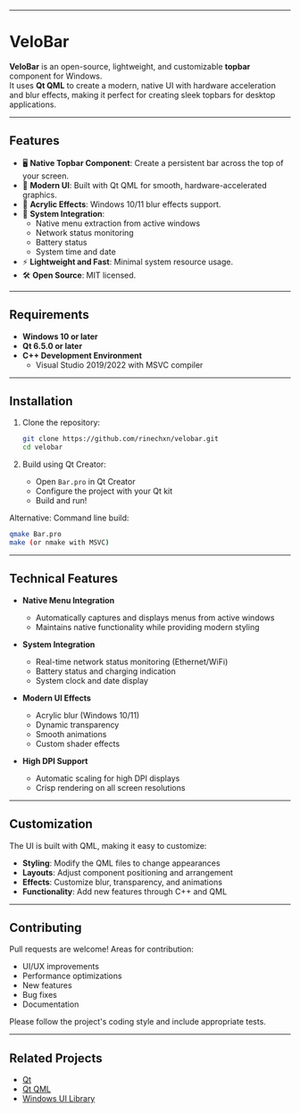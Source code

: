 
---

# VeloBar

**VeloBar** is an open-source, lightweight, and customizable **topbar** component for Windows.  
It uses **Qt QML** to create a modern, native UI with hardware acceleration and blur effects, making it perfect for creating sleek topbars for desktop applications.

---

## Features

- 🖥️ **Native Topbar Component**: Create a persistent bar across the top of your screen.
- 🎨 **Modern UI**: Built with Qt QML for smooth, hardware-accelerated graphics.
- 🌟 **Acrylic Effects**: Windows 10/11 blur effects support.
- 📱 **System Integration**: 
  - Native menu extraction from active windows
  - Network status monitoring
  - Battery status
  - System time and date
- ⚡ **Lightweight and Fast**: Minimal system resource usage.
- 🛠️ **Open Source**: MIT licensed.

---

## Requirements

- **Windows 10 or later**
- **Qt 6.5.0 or later**
- **C++ Development Environment**
  - Visual Studio 2019/2022 with MSVC compiler

---

## Installation

1. Clone the repository:
   ```bash
   git clone https://github.com/rinechxn/velobar.git
   cd velobar
   ```

2. Build using Qt Creator:
   - Open `Bar.pro` in Qt Creator
   - Configure the project with your Qt kit
   - Build and run!

Alternative: Command line build:
```bash
qmake Bar.pro
make (or nmake with MSVC)
```

---

## Technical Features

- **Native Menu Integration**
  - Automatically captures and displays menus from active windows
  - Maintains native functionality while providing modern styling

- **System Integration**
  - Real-time network status monitoring (Ethernet/WiFi)
  - Battery status and charging indication
  - System clock and date display

- **Modern UI Effects**
  - Acrylic blur (Windows 10/11)
  - Dynamic transparency
  - Smooth animations
  - Custom shader effects

- **High DPI Support**
  - Automatic scaling for high DPI displays
  - Crisp rendering on all screen resolutions

---

## Customization

The UI is built with QML, making it easy to customize:

- **Styling**: Modify the QML files to change appearances
- **Layouts**: Adjust component positioning and arrangement
- **Effects**: Customize blur, transparency, and animations
- **Functionality**: Add new features through C++ and QML

---

## Contributing

Pull requests are welcome! Areas for contribution:

- UI/UX improvements
- Performance optimizations
- New features
- Bug fixes
- Documentation

Please follow the project's coding style and include appropriate tests.

---

## Related Projects

- [Qt](https://www.qt.io/)
- [Qt QML](https://doc.qt.io/qt-6/qmlapplications.html)
- [Windows UI Library](https://learn.microsoft.com/en-us/windows/apps/winui/)